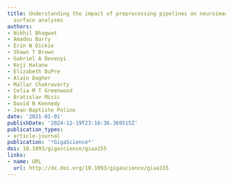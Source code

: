 ```yaml
---
title: Understanding the impact of preprocessing pipelines on neuroimaging cortical
  surface analyses
authors:
- Nikhil Bhagwat
- Amadou Barry
- Erin W Dickie
- Shawn T Brown
- Gabriel A Devenyi
- Koji Hatano
- Elizabeth DuPre
- Alain Dagher
- Mallar Chakravarty
- Celia M T Greenwood
- Bratislav Misic
- David N Kennedy
- Jean-Baptiste Poline
date: '2021-01-01'
publishDate: '2024-12-19T23:16:36.369515Z'
publication_types:
- article-journal
publication: '*GigaScience*'
doi: 10.1093/gigascience/giaa155
links:
- name: URL
  url: http://dx.doi.org/10.1093/gigascience/giaa155
---
```

